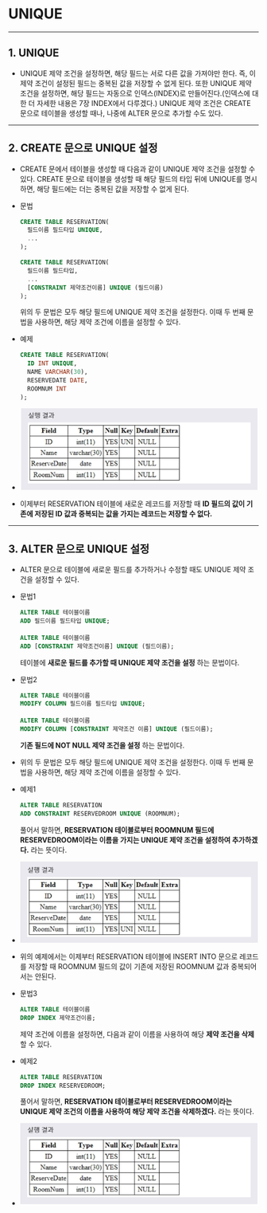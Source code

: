 # UNIQUE
***

## 1. UNIQUE

* UNIQUE 제약 조건을 설정하면, 해당 필드는 서로 다른 값을 가져야만 한다. 즉, 이 제약 조건이 설정된 필드는 중복된 값을 저장할 수 없게 된다. 또한 UNIQUE 제약 조건을 설정하면, 해당 필드는 자동으로 인덱스(INDEX)로 만들어진다.(인덱스에 대한 더 자세한 내용은 7장 INDEX에서 다루겠다.) UNIQUE 제약 조건은 CREATE 문으로 테이블을 생성할 때나, 나중에 ALTER 문으로 추가할 수도 있다.
***

## 2. CREATE 문으로 UNIQUE 설정

* CREATE 문에서 테이블을 생성할 때 다음과 같이 UNIQUE 제약 조건을 설정할 수 있다. CREATE 문으로 테이블을 생성할 때 해당 필드의 타입 뒤에 UNIQUE를 명시하면, 해당 필드에는 더는 중복된 값을 저장할 수 없게 된다.

* 문법
  ```SQL
  CREATE TABLE RESERVATION(
    필드이름 필드타입 UNIQUE,
    ...
  );
  ```

  ```SQL
  CREATE TABLE RESERVATION(
    필드이름 필드타입,
    ...
    [CONSTRAINT 제약조건이름] UNIQUE (필드이름)
  );
  ```
  위의 두 문법은 모두 해당 필드에 UNIQUE 제약 조건을 설정한다. 이때 두 번째 문법을 사용하면, 해당 제약 조건에 이름을 설정할 수 있다.

* 예제
  ```SQL
  CREATE TABLE RESERVATION(
    ID INT UNIQUE,
    NAME VARCHAR(30),
    RESERVEDATE DATE,
    ROOMNUM INT
  );
  ```

* <img src="../../images/5_05.PNG" width="600"/>
* 이제부터 RESERVATION 테이블에 새로운 레코드를 저장할 때 **ID 필드의 값이 기존에 저장된 ID 값과 중복되는 값을 가지는 레코드는 저장할 수 없다.**
***

## 3. ALTER 문으로 UNIQUE 설정

* ALTER 문으로 테이블에 새로운 필드를 추가하거나 수정할 때도 UNIQUE 제약 조건을 설정할 수 있다.

* 문법1
  ```SQL
  ALTER TABLE 테이블이름
  ADD 필드이름 필드타입 UNIQUE;

  ALTER TABLE 테이블이름
  ADD [CONSTRAINT 제약조건이름] UNIQUE (필드이름);
  ```
  테이블에 **새로운 필드를 추가할 때 UNIQUE 제약 조건을 설정** 하는 문법이다.

* 문법2
  ```SQL
  ALTER TABLE 테이블이름
  MODIFY COLUMN 필드이름 필드타입 UNIQUE;

  ALTER TABLE 테이블이름
  MODIFY COLUMN [CONSTRAINT 제약조건 이름] UNIQUE (필드이름);
  ```
  **기존 필드에 NOT NULL 제약 조건을 설정** 하는 문법이다.

* 위의 두 문법은 모두 해당 필드에 UNIQUE 제약 조건을 설정한다. 이때 두 번째 문법을 사용하면, 해당 제약 조건에 이름을 설정할 수 있다.

* 예제1
  ```SQL
  ALTER TABLE RESERVATION
  ADD CONSTRAINT RESERVEDROOM UNIQUE (ROOMNUM);
  ```
  풀어서 말하면, **RESERVATION 테이블로부터 ROOMNUM 필드에 RESERVEDROOM이라는 이름을 가지는 UNIQUE 제약 조건을 설정하여 추가하겠다.** 라는 뜻이다.

* <img src="../../images/5_06.PNG" width="600"/>
* 위의 예제에서는 이제부터 RESERVATION 테이블에 INSERT INTO 문으로 레코드를 저장할 때 ROOMNUM 필드의 값이 기존에 저장된 ROOMNUM 값과 중복되어서는 안된다.

* 문법3
  ```SQL
  ALTER TABLE 테이블이름
  DROP INDEX 제약조건이름;
  ```
  제약 조건에 이름을 설정하면, 다음과 같이 이름을 사용하여 해당 **제약 조건을 삭제** 할 수 있다.

* 예제2
  ```SQL
  ALTER TABLE RESERVATION
  DROP INDEX RESERVEDROOM;
  ```
  풀어서 말하면, **RESERVATION 테이블로부터 RESERVEDROOM이라는 UNIQUE 제약 조건의 이름을 사용하여 해당 제약 조건을 삭제하겠다.** 라는 뜻이다.

* <img src="../../images/5_07.PNG" width="600"/>
